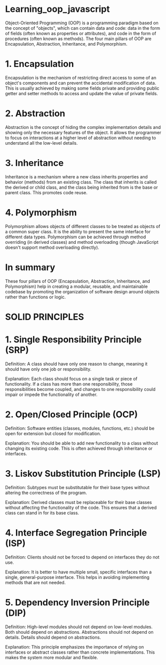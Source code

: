 # Learning_oop_javascript


Object-Oriented Programming (OOP) is a programming paradigm based on the concept of "objects", which can contain data and code: data in the form of fields (often known as properties or attributes), and code in the form of procedures (often known as methods). The four main pillars of OOP are Encapsulation, Abstraction, Inheritance, and Polymorphism.

# 1. Encapsulation

Encapsulation is the mechanism of restricting direct access to some of an object's components and can prevent the accidental modification of data. This is usually achieved by making some fields private and providing public getter and setter methods to access and update the value of private fields.

# 2. Abstraction

Abstraction is the concept of hiding the complex implementation details and showing only the necessary features of the object. It allows the programmer to focus on interactions at a higher level of abstraction without needing to understand all the low-level details.

# 3. Inheritance

Inheritance is a mechanism where a new class inherits properties and behavior (methods) from an existing class. The class that inherits is called the derived or child class, and the class being inherited from is the base or parent class. This promotes code reuse.

# 4. Polymorphism

Polymorphism allows objects of different classes to be treated as objects of a common super class. It is the ability to present the same interface for different data types. Polymorphism can be achieved through method overriding (in derived classes) and method overloading (though JavaScript doesn't support method overloading directly).

# In summary 

These four pillars of OOP (Encapsulation, Abstraction, Inheritance, and Polymorphism) help in creating a modular, reusable, and maintainable codebase by promoting the organization of software design around objects rather than functions or logic.

# SOLID PRINCIPLES 


# 1. Single Responsibility Principle (SRP)

Definition: A class should have only one reason to change, meaning it should have only one job or responsibility.

Explanation: Each class should focus on a single task or piece of functionality. If a class has more than one responsibility, those responsibilities become coupled, and changes to one responsibility could impair or impede the functionality of another.

# 2. Open/Closed Principle (OCP)

Definition: Software entities (classes, modules, functions, etc.) should be open for extension but closed for modification.

Explanation: You should be able to add new functionality to a class without changing its existing code. This is often achieved through inheritance or interfaces.

# 3. Liskov Substitution Principle (LSP)

Definition: Subtypes must be substitutable for their base types without altering the correctness of the program.

Explanation: Derived classes must be replaceable for their base classes without affecting the functionality of the code. This ensures that a derived class can stand in for its base class.

# 4. Interface Segregation Principle (ISP)

Definition: Clients should not be forced to depend on interfaces they do not use.

Explanation: It is better to have multiple small, specific interfaces than a single, general-purpose interface. This helps in avoiding implementing methods that are not needed.

# 5. Dependency Inversion Principle (DIP)

Definition: High-level modules should not depend on low-level modules. Both should depend on abstractions. Abstractions should not depend on details. Details should depend on abstractions.

Explanation: This principle emphasizes the importance of relying on interfaces or abstract classes rather than concrete implementations. This makes the system more modular and flexible.
